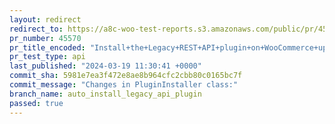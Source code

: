 ```yaml
---
layout: redirect
redirect_to: https://a8c-woo-test-reports.s3.amazonaws.com/public/pr/45570/api/index.html
pr_number: 45570
pr_title_encoded: "Install+the+Legacy+REST+API+plugin+on+WooCommerce+upgrade+if+needed"
pr_test_type: api
last_published: "2024-03-19 11:30:41 +0000"
commit_sha: 5981e7ea3f472e8ae8b964cfc2cbb80c0165bc7f
commit_message: "Changes in PluginInstaller class:"
branch_name: auto_install_legacy_api_plugin
passed: true
---
```

